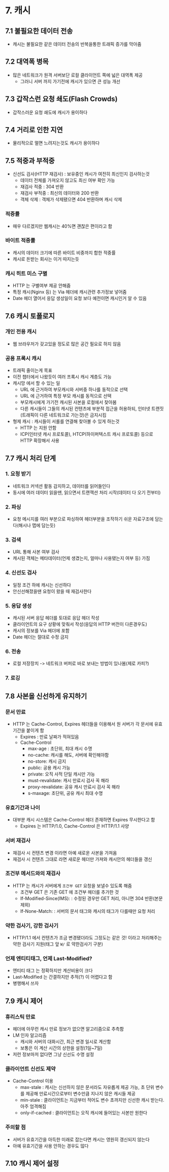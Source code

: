 # 7. 캐시
## 7.1 불필요한 데이터 전송
- 캐시는 불필요한 같은 데이터 전송의 반복을통한 트래픽 증가를 막아줌
## 7.2 대역폭 병목
- 많은 네트워크가 원격 서버보단 로컬 클라이언트 쪽에 넓은 대역폭 제공
  - 그러니 서버 까지 가기전에 캐시가 있으면 큰 성능 개선
## 7.3 갑작스런 요청 쇄도(Flash Crowds)
- 갑작스러운 요청 쇄도에 캐시가 용이하다
## 7.4 거리로 인한 지연
- 물리적으로 멀면 느려지는것도 캐시가 용이하다
## 7.5 적중과 부적중
- 신선도 검사(HTTP 재검사) : 보유중인 캐시가 여전히 최신인지 검사하는것
  - 데이터 전체를 가져오지 않고도 최신 여부 확인 가능
  - 재검사 적중 : 304 반환
  - 재검사 부적중 : 최신의 데이터와 200 반환
  - 객체 삭제 : 객체가 삭제됐으면 404 반환하며 캐시 삭제
### 적중률
- 매우 다르겠지만 웹캐시는 40%면 괜찮은 편이라고 함
### 바이트 적중률
- 캐시의 데이터 크기에 따른 바이트 비중까지 합한 적중률
- 캐시로 돈받는 회사는 이거 따지는듯
### 캐시 히트 미스 구별
- HTTP 는 구별여부 제공 안해줌
- 특정 캐시(Nginx 등) 는 Via 헤더에 캐시관련 추가정보 넣어줌
- Date 헤더 열어서 응답 생성일이 요청 보다 예전이면 캐시인거 알 수 있음
## 7.6 캐시 토폴로지
### 개인 전용 캐시
- 웹 브라우저가 갖고있을 정도로 많은 공간 필요로 하지 않음
### 공용 프록시 캐시
- 트래픽 줄이는게 목표
- 이전 챕터에서 나왔듯이 여러 프록시 캐시 계층도 가능
- 캐시망 에서 할 수 있는 일
  - URL 에 근거하여 부모캐시와 서버중 하나를 동적으로 선택
  - URL 에 근거하여 특정 부모 캐시를 동적으로 선택
  - 부모캐시에게 가기전 캐시된 사본을 로컬에서 찾아봄
  - 다른 캐시들이 그들의 캐시된 컨텐츠에 부분적 접근을 허용하되, 인터넷 트랜짓(트래픽이 다른 네트워크로 가는것)은 금지시킴
- 형제 캐시 : 캐시들이 서롤를 연결해 찾아볼 수 있게 하는것
  - HTTP 는 지원 안함
  - ICP(인터넷 캐시 프로토콜), HTCP(하이퍼텍스트 캐시 프로토콜) 등으로 HTTP 확장해서 사용
## 7.7 캐시 처리 단계   
### 1. 요청 받기
- 네트워크 커넥션 활동 감지하고, 데이터를 읽어들인다
- 동시에 여러 데이터 읽을땐, 읽으면서 트랜잭션 처리 시작(데이터 다 오기 전부터)
### 2. 파싱
- 요청 메시지를 여러 부분으로 파싱하여 헤더부분을 조작하기 쉬운 자료구조에 담는다(해시나 맵에 담는듯)
### 3. 검색
- URL 통해 사본 여부 검사
- 캐시된 객체는 메타데이터(언제 생겼는지, 얼마나 사용됐는지 여부 등) 가짐
### 4. 신선도 검사
- 일정 조건 하에 캐시는 신선하다
- 안신선해졌을땐 요청이 왔을 때 재검사한다
### 5. 응답 생성
- 캐시된 서버 응답 헤더를 토대로 응답 헤더 작성
- 클라이언트의 요구 상황에 맞춰서 작성(응답의 HTTP 버전이 다른경우도)
- 캐시의 정보를 Via 헤더에 포함
- Date 헤더는 절대로 수정 금지
### 6. 전송
- 로컬 저장장치 -> 네트워크 버퍼로 바로 보내는 방법이 있나봄(제로 카피?)
### 7. 로깅
## 7.8 사본을 신선하게 유지하기
### 문서 만료
- HTTP 는 Cache-Control, Expires 헤더들을 이용해서 원 서버가 각 문서에 유효기간을 붙이게 함
  - Expires : 만료 날짜가 적혀있음
  - Cache-Control
    - max-age : 초단위, 최대 캐시 수명
    - no-cache: 캐시를 해도, 서버에 확인해야함
    - no-store: 캐시 금지
    - public: 공용 캐시 가능
    - private: 오직 사적 단일 캐시만 가능
    - must-revalidate: 캐시 만료시 검사 꼭 해라
    - proxy-revalidate: 공유 캐시 만료시 검사 꼭 해라
    - s-maxage: 초단위, 공유 캐시 최대 수명
### 유효기간과 나이 
- 대부분 캐시 시스템은 Cache-Control 헤더 존재하면 Expires 무시한다고 함
  - Expires 는 HTTP/1.0, Cache-Control 은 HTTP/1.1 사양
### 서버 재검사
- 재검사 시 컨텐츠 변경 이라면 아예 새로운 사본을 가져옴
- 재검사 시 컨텐츠 그대로 라면 새로운 헤더만 가져와 캐시안의 헤더들을 갱신
### 조건부 메서드와의 재검사
- HTTP 는 캐시가 서버에게 `조건부 GET` 요청을 보낼수 있도록 해줌
  - 조건부 GET 은 기존 GET 에 조건부 헤더를 추가한 것
  - If-Modified-Since(IMS): <date> : 수정된 경우만 GET 처리, 아니면 304 반환(본문 제외)
  - If-None-Match: <tags> : 서버의 문서 태그와 캐시의 태그가 다를때만 요청 처리
### 약한 검사기, 강한 검사기
- HTTP/1.1 에서 컨텐츠가 조금 변경됐더라도 그정도는 같은 것! 이라고 처리해주는 약한 검사기 지원(태그 앞 `W/` 로 약한검사기 구분)
### 언제 엔티티태그, 언제 Last-Modified?
- 엔티티 태그 는 정확하지만 계산비용이 크다
- Last-Modified 는 간결하지만 추적(?) 이 어렵다고 함
- 병행해서 쓰자
## 7.9 캐시 제어
### 휴리스틱 만료
- 헤더에 아무런 캐시 만료 정보가 없으면 알고리즘으로 추측함
- LM 인자 알고리즘
  - 캐시와 서버의 대화시간, 최근 변경 일시로 계산함
  - 보통은 이 계산 시간의 상한을 설정(1일~7일)
- 저런 정보마저 없다면 그냥 신선도 수명 설정
### 클라이언트 신선도 제약
- Cache-Control 이용
  - max-stale : 캐시는 신선하지 않은 문서라도 자유롭게 제공 가능, 초 단위 변수를 제공해 만료시간으로부터 변수만큼 지나지 않은 캐시들 제공
  - min-stale : 클라이언트는 지금부터 적어도 변수 초까지만 신선한 캐시 받는다. 아주 엄격해짐
  - only-if-cached : 클라이언트는 오직 캐시에 들어있는 사본만 원한다
### 주의할 점
- 서버가 유효기간을 아득한 미래로 잡는다면 캐시는 영원히 갱신되지 않는다
- 아예 유효기간을 사용 안하는 경우도 많다

## 7.10 캐시 제어 설정
